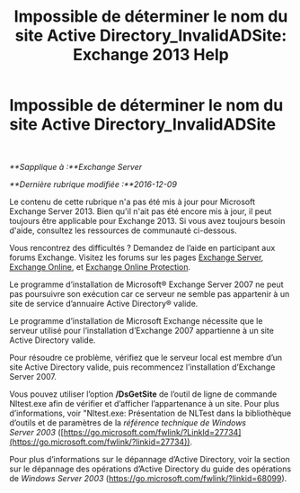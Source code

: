 ﻿---
title: 'Impossible de déterminer le nom du site Active Directory_InvalidADSite: Exchange 2013 Help'
TOCTitle: Impossible de déterminer le nom du site Active Directory_InvalidADSite
ms:assetid: ef96e077-08a0-4108-9f7d-0d61758abcd4
ms:mtpsurl: https://technet.microsoft.com/fr-fr/library/ms.exch.setupreadiness.invalidadsite(v=EXCHG.150)
ms:contentKeyID: 50479529
ms.date: 04/24/2018
mtps_version: v=EXCHG.150
ms.translationtype: HT
---

# Impossible de déterminer le nom du site Active Directory\_InvalidADSite

 

_**Sapplique à :**Exchange Server_

_**Dernière rubrique modifiée :**2016-12-09_

Le contenu de cette rubrique n'a pas été mis à jour pour Microsoft Exchange Server 2013. Bien qu'il n'ait pas été encore mis à jour, il peut toujours être applicable pour Exchange 2013. Si vous avez toujours besoin d'aide, consultez les ressources de communauté ci-dessous.

Vous rencontrez des difficultés ? Demandez de l’aide en participant aux forums Exchange. Visitez les forums sur les pages [Exchange Server](https://go.microsoft.com/fwlink/p/?linkid=60612), [Exchange Online](https://go.microsoft.com/fwlink/p/?linkid=267542), et [Exchange Online Protection](https://go.microsoft.com/fwlink/p/?linkid=285351).

Le programme d’installation de Microsoft® Exchange Server 2007 ne peut pas poursuivre son exécution car ce serveur ne semble pas appartenir à un site de service d’annuaire Active Directory® valide.

Le programme d’installation de Microsoft Exchange nécessite que le serveur utilisé pour l’installation d’Exchange 2007 appartienne à un site Active Directory valide.

Pour résoudre ce problème, vérifiez que le serveur local est membre d’un site Active Directory valide, puis recommencez l’installation d’Exchange Server 2007.

Vous pouvez utiliser l’option **/DsGetSite** de l’outil de ligne de commande Nltest.exe afin de vérifier et d’afficher l’appartenance à un site. Pour plus d’informations, voir "Nltest.exe: Présentation de NLTest dans la bibliothèque d’outils et de paramètres de la *référence technique de Windows Server 2003* ([https://go.microsoft.com/fwlink/?LinkId=27734](https://go.microsoft.com/fwlink/?linkid=27734)).

Pour plus d’informations sur le dépannage d’Active Directory, voir la section sur le dépannage des opérations d’Active Directory du guide des opérations de *Windows Server 2003* (<https://go.microsoft.com/fwlink/?linkid=68099>).

